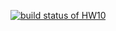 [![build status of HW10](https://travis-ci.org/ZYZMarshall/UniversityInfoDatabase.svg?branch=HW10)](https://travis-ci.org/ZYZMarshall/UniversityInfoDatabase)
